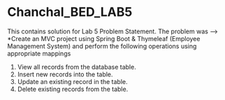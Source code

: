 # Chanchal_BED_LAB5
This contains solution for Lab 5 Problem Statement.
The problem was --> 
*Create an MVC project using Spring Boot & Thymeleaf (Employee
Management System) and perform the following operations using appropriate mappings
1. View all records from the database table.
2. Insert new records into the table.
3. Update an existing record in the table.
4. Delete existing records from the table.
